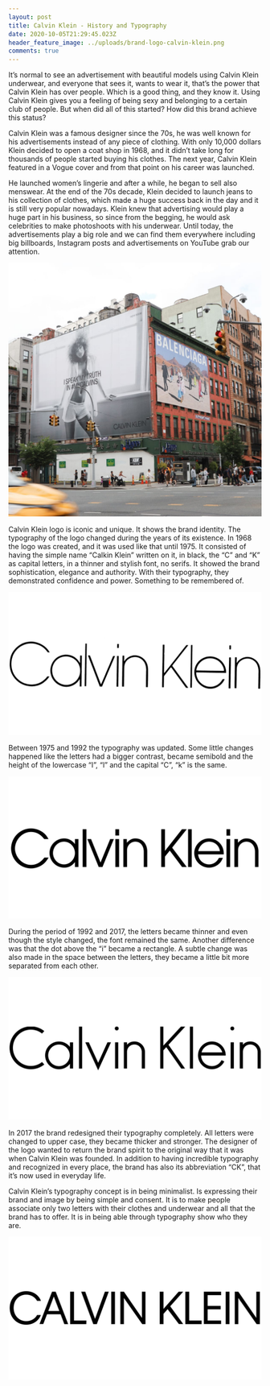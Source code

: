 ```yaml
---
layout: post
title: Calvin Klein - History and Typography
date: 2020-10-05T21:29:45.023Z
header_feature_image: ../uploads/brand-logo-calvin-klein.png
comments: true
---
```

It’s normal to see an advertisement with beautiful models using Calvin Klein underwear, and everyone that sees it, wants to wear it, that’s the power that Calvin Klein has over people. Which is a good thing, and they know it. Using Calvin Klein gives you a feeling of being sexy and belonging to a certain club of people. But when did all of this started? How did this brand achieve this status?

Calvin Klein was a famous designer since the 70s, he was well known for his advertisements instead of any piece of clothing. With only 10,000 dollars Klein decided to open a coat shop in 1968, and it didn’t take long for thousands of people started buying his clothes. The next year, Calvin Klein featured in a Vogue cover and from that point on his career was launched.

He launched women’s lingerie and after a while, he began to sell also menswear. At the end of the 70s decade, Klein decided to launch jeans to his collection of clothes, which made a huge success back in the day and it is still very popular nowadays. Klein knew that advertising would play a huge part in his business, so since from the begging, he would ask celebrities to make photoshoots with his underwear. Until today, the advertisements play a big role and we can find them everywhere including big billboards, Instagram posts and advertisements on YouTube grab our attention.

![](../uploads/hp-outfront-media-calvin-klein-balenciaga-2019.jpg)

Calvin Klein logo is iconic and unique. It shows the brand identity. The typography of the logo changed during the years of its existence. In 1968 the logo was created, and it was used like that until 1975. It consisted of having the simple name “Calkin Klein” written on it, in black, the “C” and “K” as capital letters, in a thinner and stylish font, no serifs. It showed the brand sophistication, elegance and authority. With their typography, they demonstrated confidence and power. Something to be remembered of.

![1968-1975](../uploads/calvin-klein-logo-1968-1975.png)

Between 1975 and 1992 the typography was updated. Some little changes happened like the letters had a bigger contrast, became semibold and the height of the lowercase “I”, “l” and the capital “C”, “k” is the same.

![1975-1992](../uploads/calvin-klein-logo-1975-1992.png)

During the period of 1992 and 2017, the letters became thinner and even though the style changed, the font remained the same. Another difference was that the dot above the “i” became a rectangle. A subtle change was also made in the space between the letters, they became a little bit more separated from each other.

![1992-2017](../uploads/calvin-klein-logo-1992-2017.png)

In 2017 the brand redesigned their typography completely. All letters were changed to upper case, they became thicker and stronger. The designer of the logo wanted to return the brand spirit to the original way that it was when Calvin Klein was founded. In addition to having incredible typography and recognized in every place, the brand has also its abbreviation “CK”, that it’s now used in everyday life.

Calvin Klein’s typography concept is in being minimalist. Is expressing their brand and image by being simple and consent. It is to make people associate only two letters with their clothes and underwear and all that the brand has to offer. It is in being able through typography show who they are.

![](../uploads/calvin-klein-logo-2017-present.jpg)